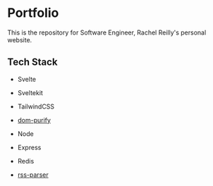 # Portfolio

This is the repository for Software Engineer, Rachel Reilly's personal website.

## Tech Stack

- Svelte
- Sveltekit
- TailwindCSS
- [dom-purify](https://github.com/cure53/DOMPurify)

- Node
- Express
- Redis
- [rss-parser](https://www.npmjs.com/package/rss-parser)
